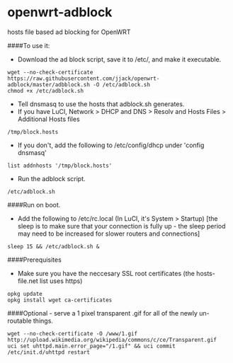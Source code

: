 # openwrt-adblock
hosts file based ad blocking for OpenWRT

####To use it:

* Download the ad block script, save it to /etc/, and make it executable.
```
wget --no-check-certificate https://raw.githubusercontent.com/jjack/openwrt-adblock/master/adbblock.sh -O /etc/adblock.sh
chmod +x /etc/adblock.sh
```

* Tell dnsmasq to use the hosts that adblock.sh generates.
* If you have LuCI, Network > DHCP and DNS > Resolv and Hosts Files > Additional Hosts files
```
/tmp/block.hosts
```
* If you don't, add the following to /etc/config/dhcp under 'config dnsmasq'
```
list addnhosts '/tmp/block.hosts'
```

* Run the adblock script.
```
/etc/adblock.sh
```

####Run on boot.
* Add the following to /etc/rc.local (In LuCI, it's System > Startup) [the sleep is to make sure that your connection is fully up - the sleep period may need to be increased for slower routers and connections]
```
sleep 15 && /etc/adblock.sh &
```

####Prerequisites
* Make sure you have the neccesary SSL root certificates (the hosts-file.net list uses https)

```
opkg update
opkg install wget ca-certificates
```

####Optional - serve a 1 pixel transparent .gif for all of the newly un-routable things.
```
wget --no-check-certificate -O /www/1.gif http://upload.wikimedia.org/wikipedia/commons/c/ce/Transparent.gif
uci set uhttpd.main.error_page="/1.gif" && uci commit
/etc/init.d/uhttpd restart
```
